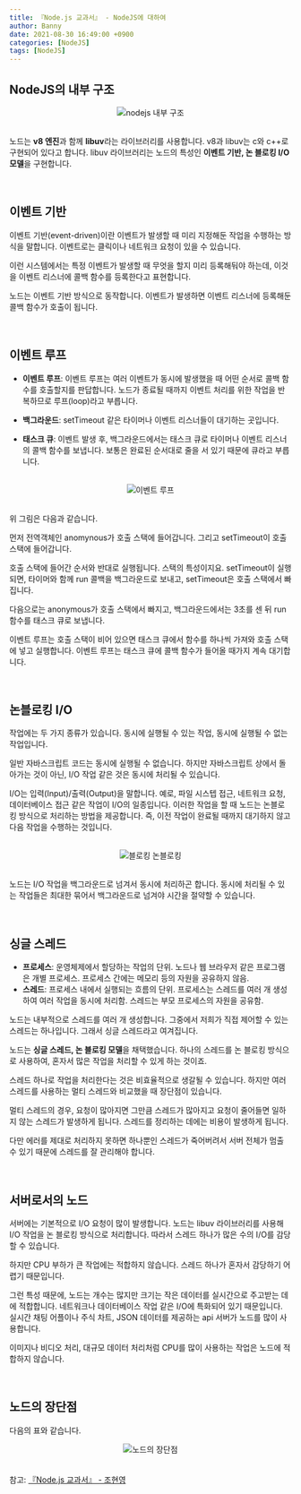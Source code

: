 ```yaml
---
title: 『Node.js 교과서』 - NodeJS에 대하여
author: Banny
date: 2021-08-30 16:49:00 +0900
categories: [NodeJS]
tags: [NodeJS]
---
```


## NodeJS의 내부 구조

<center>
<img alt="nodejs 내부 구조" src="https://user-images.githubusercontent.com/62047302/131296050-aefd2250-3583-433a-a7c3-b09e181de4d9.png">
</center>

<br>

노드는 <strong>v8 엔진</strong>과 함께 <strong>libuv</strong>라는 라이브러리를 사용합니다. v8과 libuv는 c와 c++로 구현되어 있다고 합니다.
libuv 라이브러리는 노드의 특성인 <strong>이벤트 기반, 논 블로킹 I/O 모델</strong>을 구현합니다.

<br>

## 이벤트 기반

이벤트 기반(event-driven)이란 이벤트가 발생할 때 미리 지정해둔 작업을 수행하는 방식을 말합니다.
이벤트로는 클릭이나 네트워크 요청이 있을 수 있습니다.

이런 시스템에서는 특정 이벤트가 발생할 때 무엇을 할지 미리 등록해둬야 하는데, 이것을 이벤트 리스너에 콜백 함수를 등록한다고 표현합니다.

노드는 이벤트 기반 방식으로 동작합니다. 이벤트가 발생하면 이벤트 리스너에 등록해둔 콜백 함수가 호출이 됩니다.

<br>

## 이벤트 루프

- <strong>이벤트 루프</strong>: 이벤트 루프는 여러 이벤트가 동시에 발생했을 때 어떤 순서로 콜백 함수를 호출할지를 판답합니다. 노드가 종료될 때까지 이벤트 처리를 위한 작업을 반복하므로 루프(loop)라고 부릅니다.

- <strong>백그라운드</strong>: setTimeout 같은 타이머나 이벤트 리스너들이 대기하는 곳입니다.

- <strong>태스크 큐</strong>: 이벤트 발생 후, 백그라운드에서는 태스크 큐로 타이머나 이벤트 리스너의 콜백 함수를 보냅니다. 보통은 완료된 순서대로 줄을 서 있기 때문에 큐라고 부릅니다.

<br>

<center>
<img alt="이벤트 루프" src="https://user-images.githubusercontent.com/62047302/131297840-20c8561c-75c3-4333-9010-538a727f7f2d.jpeg">
</center>

<br>

위 그림은 다음과 같습니다.

먼저 전역객체인 anomynous가 호출 스택에 들어갑니다. 그리고 setTimeout이 호출 스택에 들어갑니다.

호출 스택에 들어간 순서와 반대로 실행됩니다. 스택의 특성이지요.
setTimeout이 실행되면, 타이머와 함께 run 콜백을 백그라운드로 보내고, setTimeout은 호출 스택에서 빠집니다.

다음으로는 anonymous가 호출 스택에서 빠지고, 백그라운드에서는 3초를 센 뒤 run 함수를 태스크 큐로 보냅니다.

이벤트 루프는 호출 스택이 비어 있으면 태스크 큐에서 함수를 하나씩 가져와 호출 스택에 넣고 실행합니다.
이벤트 루프는 태스크 큐에 콜백 함수가 들어올 때가지 계속 대기합니다.

<br>

## 논블로킹 I/O

작업에는 두 가지 종류가 있습니다.
동시에 실행될 수 있는 작업, 동시에 실행될 수 없는 작업입니다.

일반 자바스크립트 코드는 동시에 실행될 수 없습니다. 하지만 자바스크립트 상에서 돌아가는 것이 아닌, I/O 작업 같은 것은 동시에 처리될 수 있습니다.

I/O는 입력(Input)/출력(Output)을 말합니다.
예로, 파일 시스텝 접근, 네트워크 요청, 데이터베이스 접근 같은 작업이 I/O의 일종입니다.
이러한 작업을 할 때 노드는 논블로킹 방식으로 처리하는 방법을 제공합니다.
즉, 이전 작업이 완료될 때까지 대기하지 않고 다음 작업을 수행하는 것입니다.

<br>

<center>
<img alt="블로킹 논블로킹" src="https://user-images.githubusercontent.com/62047302/131299136-88e7258b-f866-4348-a4fa-ac8ff972eb06.jpeg">
</center>

<br>

노드는 I/O 작업을 백그라운드로 넘겨서 동시에 처리하곤 합니다. 동시에 처리될 수 있는 작업들은 최대한 묶어서 백그라운드로 넘겨야 시간을 절약할 수 있습니다.

<br>

## 싱글 스레드

- <strong>프로세스</strong>: 운영체제에서 할당하는 작업의 단위. 노드나 웹 브라우저 같은 프로그램은 개별 프로세스. 프로세스 간에는 메모리 등의 자원을 공유하지 않음.
- <strong>스레드</strong>: 프로세스 내에서 실행되는 흐름의 단위. 프로세스는 스레드를 여러 개 생성하여 여러 작업을 동시에 처리함. 스레드는 부모 프로세스의 자원을 공유함.

노드는 내부적으로 스레드를 여러 개 생성합니다. 그중에서 저희가 직접 제어할 수 있는 스레드는 하나입니다. 그래서 싱글 스레드라고 여겨집니다.

노드는 <strong>싱글 스레드, 논 블로킹 모델</strong>을 채택했습니다. 하나의 스레드를 논 블로킹 방식으로 사용하여, 혼자서 많은 작업을 처리할 수 있게 하는 것이죠.

스레드 하나로 작업을 처리한다는 것은 비효율적으로 생갈될 수 있습니다.
하지만 여러 스레드를 사용하는 멀티 스레드와 비교했을 때 장단점이 있습니다.

멀티 스레드의 경우, 요청이 많아지면 그만큼 스레드가 많아지고 요청이 줄어들면 일하지 않는 스레드가 발생하게 됩니다. 스레드를 정리하는 데에는 비용이 발생하게 됩니다.

다만 에러를 제대로 처리하지 못하면 하나뿐인 스레드가 죽어버려서 서버 전체가 멈출 수 있기 때문에 스레드를 잘 관리해야 합니다.

<br>

## 서버로서의 노드

서버에는 기본적으로 I/O 요청이 많이 발생합니다. 노드는 libuv 라이브러리를 사용해 I/O 작업을 논 블로킹 방식으로 처리합니다.
따라서 스레드 하나가 많은 수의 I/O를 감당할 수 있습니다.

하지만 CPU 부하가 큰 작업에는 적합하지 않습니다. 스레드 하나가 혼자서 감당하기 어렵기 때문입니다.

그런 특성 때문에, 노드는 개수는 많지만 크기는 작은 데이터를 실시간으로 주고받는 데에 적합합니다.
네트워크나 데이터베이스 작업 같은 I/O에 특화되어 있기 때문입니다. 실시간 채팅 어플이나 주식 차트, JSON 데이터를 제공하는 api 서버가 노드를 많이 사용합니다.

이미지나 비디오 처리, 대규모 데이터 처리처럼 CPU를 많이 사용하는 작업은 노드에 적합하지 않습니다.

<br>

## 노드의 장단점

다음의 표와 같습니다.

<center>
<img alt="노드의 장단점" src="https://user-images.githubusercontent.com/62047302/131301848-92c74edb-83ee-443d-8869-04e11c1a607f.png">
</center>

<br>
<br>
참고: <a href="http://www.yes24.com/Product/Goods/62597864">『Node.js 교과서』 - 조현영</a>
